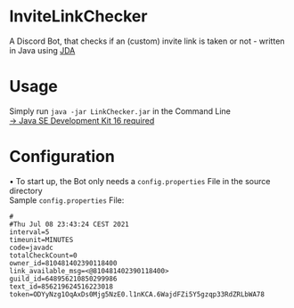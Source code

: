# InviteLinkChecker

A Discord Bot, that checks if an (custom) invite link is taken or not - written in Java using [JDA](https://github.com/DV8FromTheWorld/JDA/)

# Usage

Simply run ``java -jar LinkChecker.jar`` in the Command Line  
[→ Java SE Development Kit 16 required](https://www.oracle.com/java/technologies/javase-jdk16-downloads.html)

# Configuration
• To start up, the Bot only needs a ``config.properties`` File in the source directory   
Sample ``config.properties`` File:
```
#
#Thu Jul 08 23:43:24 CEST 2021
interval=5
timeunit=MINUTES
code=javadc
totalCheckCount=0
owner_id=810481402390118400
link_available_msg=<@810481402390118400>
guild_id=648956210850299986
text_id=856219624516223018
token=ODYyNzg1OqAxDs0Mjg5NzE0.l1nKCA.6WajdFZi5Y5gzqp33RdZRLbWA78
```

